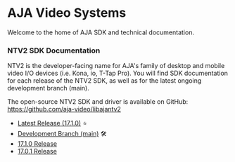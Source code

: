 # AJA Video Systems

Welcome to the home of AJA SDK and technical documentation.

### NTV2 SDK Documentation

NTV2 is the developer-facing name for AJA's family of desktop and mobile video I/O devices (i.e. Kona, io, T-Tap Pro). You will find SDK documentation for each release of the NTV2 SDK, as well as for the latest ongoing development branch (main).

The open-source NTV2 SDK and driver is available on GitHub: https://github.com/aja-video/libajantv2

- [Latest Release (17.1.0)](/public/) ⭐
- [Development Branch (main)](/public/ntv2/current/) 🛠️
- [17.1.0 Release](/public/ntv2/dev/17_1_0)
- [17.0.1 Release](/public/ntv2/dev/17_0_1)